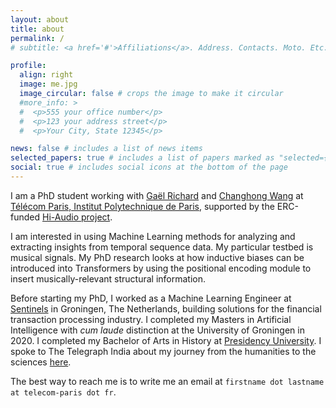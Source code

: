 ```yaml
---
layout: about
title: about
permalink: /
# subtitle: <a href='#'>Affiliations</a>. Address. Contacts. Moto. Etc.

profile:
  align: right
  image: me.jpg
  image_circular: false # crops the image to make it circular
  #more_info: >
  #  <p>555 your office number</p>
  #  <p>123 your address street</p>
  #  <p>Your City, State 12345</p>

news: false # includes a list of news items
selected_papers: true # includes a list of papers marked as "selected={true}"
social: true # includes social icons at the bottom of the page
---
```


I am a PhD student working with [Gaël Richard](https://perso.telecom-paristech.fr/grichard/) and [Changhong Wang](https://changhongw.github.io/) at [Télécom Paris, Institut Polytechnique de Paris](https://www.ip-paris.fr/en), supported by the ERC-funded [Hi-Audio project](https://hi-audio.imt.fr/).

I am interested in using Machine Learning methods for analyzing and extracting insights from temporal sequence data. My particular testbed is musical signals.
My PhD research looks at how inductive biases can be introduced into Transformers by using the positional encoding module to insert musically-relevant structural information.

Before starting my PhD, I worked as a Machine Learning Engineer at [Sentinels](https://nl.linkedin.com/company/sentinels-ai) in Groningen, The Netherlands, building solutions for the financial transaction processing industry. I completed my Masters in Artificial Intelligence with _cum laude_ distinction at the University of Groningen in 2020.
I completed my Bachelor of Arts in History at [Presidency University](https://presiuniv.ac.in/web/). I spoke to The Telegraph India about my journey from the humanities to the sciences [here](https://web.archive.org/web/20250218101801/https://epaper.telegraphindia.com/imageview/450659/1893693/undefined.html).

The best way to reach me is to write me an email at `firstname dot lastname at telecom-paris dot fr`.
